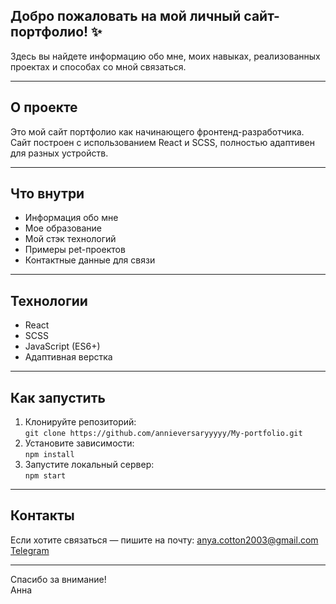 
## Добро пожаловать на мой личный сайт-портфолио! :sparkles:
 
Здесь вы найдете информацию обо мне, моих навыках, реализованных проектах и способах со мной связаться.

---

## О проекте

Это мой сайт портфолио как начинающего фронтенд-разработчика.  
Сайт построен с использованием React и SCSS, полностью адаптивен для разных устройств.

---

## Что внутри

- Информация обо мне  
- Мое образование
- Мой стэк технологий  
- Примеры pet-проектов  
- Контактные данные для связи  

---

## Технологии

- React  
- SCSS  
- JavaScript (ES6+)  
- Адаптивная верстка  

---

## Как запустить

1. Клонируйте репозиторий:  
   `git clone https://github.com/annieversaryyyyy/My-portfolio.git`  
2. Установите зависимости:  
   `npm install`  
3. Запустите локальный сервер:  
   `npm start`  

---

## Контакты

Если хотите связаться — пишите на почту: anya.cotton2003@gmail.com  
[Telegram](https://t.me/thenightstalker6)

---

Спасибо за внимание!  
Анна
